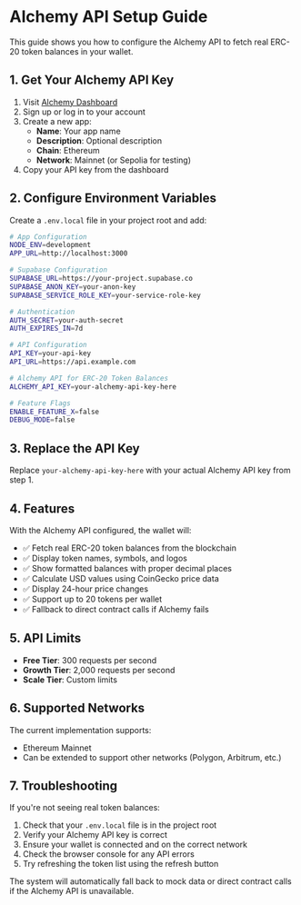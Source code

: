 # Alchemy API Setup Guide

This guide shows you how to configure the Alchemy API to fetch real ERC-20 token balances in your wallet.

## 1. Get Your Alchemy API Key

1. Visit [Alchemy Dashboard](https://dashboard.alchemy.com/)
2. Sign up or log in to your account
3. Create a new app:
   - **Name**: Your app name
   - **Description**: Optional description
   - **Chain**: Ethereum
   - **Network**: Mainnet (or Sepolia for testing)
4. Copy your API key from the dashboard

## 2. Configure Environment Variables

Create a `.env.local` file in your project root and add:

```bash
# App Configuration
NODE_ENV=development
APP_URL=http://localhost:3000

# Supabase Configuration
SUPABASE_URL=https://your-project.supabase.co
SUPABASE_ANON_KEY=your-anon-key
SUPABASE_SERVICE_ROLE_KEY=your-service-role-key

# Authentication
AUTH_SECRET=your-auth-secret
AUTH_EXPIRES_IN=7d

# API Configuration
API_KEY=your-api-key
API_URL=https://api.example.com

# Alchemy API for ERC-20 Token Balances
ALCHEMY_API_KEY=your-alchemy-api-key-here

# Feature Flags
ENABLE_FEATURE_X=false
DEBUG_MODE=false
```

## 3. Replace the API Key

Replace `your-alchemy-api-key-here` with your actual Alchemy API key from step 1.

## 4. Features

With the Alchemy API configured, the wallet will:

- ✅ Fetch real ERC-20 token balances from the blockchain
- ✅ Display token names, symbols, and logos
- ✅ Show formatted balances with proper decimal places
- ✅ Calculate USD values using CoinGecko price data
- ✅ Display 24-hour price changes
- ✅ Support up to 20 tokens per wallet
- ✅ Fallback to direct contract calls if Alchemy fails

## 5. API Limits

- **Free Tier**: 300 requests per second
- **Growth Tier**: 2,000 requests per second
- **Scale Tier**: Custom limits

## 6. Supported Networks

The current implementation supports:
- Ethereum Mainnet
- Can be extended to support other networks (Polygon, Arbitrum, etc.)

## 7. Troubleshooting

If you're not seeing real token balances:

1. Check that your `.env.local` file is in the project root
2. Verify your Alchemy API key is correct
3. Ensure your wallet is connected and on the correct network
4. Check the browser console for any API errors
5. Try refreshing the token list using the refresh button

The system will automatically fall back to mock data or direct contract calls if the Alchemy API is unavailable. 
